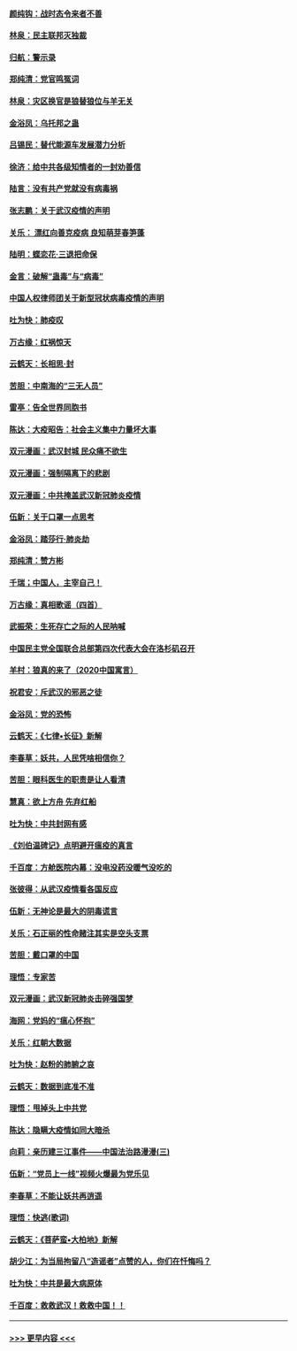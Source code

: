 #### [颜纯钩：战时态令来者不善](../pages/nsc993/n11872011.md?t=02161644) 
#### [林泉：民主联邦灭独裁](../pages/nsc993/n11870998.md?t=02161644) 
#### [归航：警示录](../pages/nsc993/n11870963.md?t=02161644) 
#### [郑纯清：党官鸣冤词](../pages/nsc993/n11870938.md?t=02161644) 
#### [林泉：灾区换官是狼替狼位与羊无关](../pages/nsc993/n11870896.md?t=02161644) 
#### [金浴凤：乌托邦之蛊](../pages/nsc993/n11870879.md?t=02161644) 
#### [吕锡民：替代能源车发展潜力分析](../pages/nsc993/n11870656.md?t=02161644) 
#### [徐济：给中共各级知情者的一封劝善信](../pages/nsc993/n11868561.md?t=02161644) 
#### [陆言：没有共产党就没有病毒祸](../pages/nsc993/n11868232.md?t=02161644) 
#### [张志鹏：关于武汉疫情的声明](../pages/nsc993/n11867182.md?t=02161644) 
#### [关乐： 漂红向善克疫病 良知萌芽春笋蓬](../pages/nsc993/n11865710.md?t=02161644) 
#### [陆明：蝶恋花‧三退把命保](../pages/nsc993/n11865673.md?t=02161644) 
#### [金言：破解“蛊毒”与“病毒”](../pages/nsc993/n11864103.md?t=02161644) 
#### [中国人权律师团关于新型冠状病毒疫情的声明](../pages/nsc993/n11864249.md?t=02161644) 
#### [吐为快：肺疫叹](../pages/nsc993/n11864027.md?t=02161644) 
#### [万古缘：红祸惊天](../pages/nsc993/n11864079.md?t=02161644) 
#### [云鹤天：长相思‧封](../pages/nsc993/n11864006.md?t=02161644) 
#### [苦胆：中南海的“三无人员”](../pages/nsc993/n11862997.md?t=02161644) 
#### [雷亭：告全世界同胞书](../pages/nsc993/n11862572.md?t=02161644) 
#### [陈达：大疫昭告：社会主义集中力量坏大事](../pages/nsc993/n11859419.md?t=02161644) 
#### [双元漫画：武汉封城 民众痛不欲生](../pages/nsc993/n11859287.md?t=02161644) 
#### [双元漫画：强制隔离下的悲剧](../pages/nsc993/n11859244.md?t=02161644) 
#### [双元漫画：中共掩盖武汉新冠肺炎疫情](../pages/nsc993/n11858249.md?t=02161644) 
#### [伍新：关于口罩一点思考](../pages/nsc993/n11859195.md?t=02161644) 
#### [金浴凤：踏莎行‧肺炎劫](../pages/nsc993/n11858227.md?t=02161644) 
#### [郑纯清：赞方彬](../pages/nsc993/n11856803.md?t=02161644) 
#### [千瑞；中国人，主宰自己！](../pages/nsc993/n11856793.md?t=02161644) 
#### [万古缘：真相歌谣（四首）](../pages/nsc993/n11856263.md?t=02161644) 
#### [武振荣：生死存亡之际的人民呐喊](../pages/nsc993/n11856256.md?t=02161644) 
#### [中国民主党全国联合总部第四次代表大会在洛杉矶召开](../pages/nsc993/n11856344.md?t=02161644) 
#### [羊村：狼真的来了（2020中国寓言）](../pages/nsc993/n11856229.md?t=02161644) 
#### [祝君安：斥武汉的邪恶之徒](../pages/nsc993/n11855861.md?t=02161644) 
#### [金浴凤：党的恐怖](../pages/nsc993/n11855849.md?t=02161644) 
#### [云鹤天：《七律▪长征》新解](../pages/nsc993/n11855479.md?t=02161644) 
#### [李春草：妖共，人民凭啥相信你？](../pages/nsc993/n11855196.md?t=02161644) 
#### [苦胆：眼科医生的职责是让人看清](../pages/nsc993/n11853840.md?t=02161644) 
#### [慧真：欲上方舟 先弃红船](../pages/nsc993/n11853483.md?t=02161644) 
#### [吐为快：中共封网有感](../pages/nsc993/n11852575.md?t=02161644) 
#### [《刘伯温碑记》点明避开瘟疫的真言](../pages/nsc993/n11852128.md?t=02161644) 
#### [千百度：方舱医院内幕：没电没药没暖气没吃的](../pages/nsc993/n11850211.md?t=02161644) 
#### [张彼得：从武汉疫情看各国反应](../pages/nsc993/n11850102.md?t=02161644) 
#### [伍新：无神论是最大的阴毒谎言](../pages/nsc993/n11846129.md?t=02161644) 
#### [关乐：石正丽的性命赌注其实是空头支票](../pages/nsc993/n11846109.md?t=02161644) 
#### [苦胆：戴口罩的中国](../pages/nsc993/n11845576.md?t=02161644) 
#### [理悟：专家苦](../pages/nsc993/n11845564.md?t=02161644) 
#### [双元漫画：武汉新冠肺炎击碎强国梦](../pages/nsc993/n11843320.md?t=02161644) 
#### [海网：党妈的“瘟心怀抱”](../pages/nsc993/n11840740.md?t=02161644) 
#### [关乐：红朝大数据](../pages/nsc993/n11840675.md?t=02161644) 
#### [吐为快：赵粉的肺腑之哀](../pages/nsc993/n11840618.md?t=02161644) 
#### [云鹤天：数据到底准不准](../pages/nsc993/n11840325.md?t=02161644) 
#### [理悟：甩掉头上中共党](../pages/nsc993/n11838826.md?t=02161644) 
#### [陈达：隐瞒大疫情如同大暗杀](../pages/nsc993/n11838771.md?t=02161644) 
#### [向莉：亲历建三江事件——中国法治路漫漫(三)](../pages/nsc993/n11831825.md?t=02161644) 
#### [伍新：“党员上一线”视频火爆最为党乐见](../pages/nsc993/n11838200.md?t=02161644) 
#### [李春草：不能让妖共再逍遥](../pages/nsc993/n11838102.md?t=02161644) 
#### [理悟：快逃(歌词)](../pages/nsc993/n11838083.md?t=02161644) 
#### [云鹤天：《菩萨蛮▪大柏地》新解](../pages/nsc993/n11838059.md?t=02161644) 
#### [胡少江：为当局拘留八“造谣者”点赞的人，你们在忏悔吗？](../pages/nsc993/n11836801.md?t=02161644) 
#### [吐为快：中共是最大病原体](../pages/nsc993/n11836748.md?t=02161644) 
#### [千百度：救救武汉！救救中国！！](../pages/nsc993/n11836145.md?t=02161644) 

----
#### [ >>> 更早内容 <<< ](../indexes/nsc993-earlier.md)
